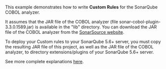 This example demonstrates how to write **Custom Rules** for the SonarQube COBOL analyzer.

It assumes that the JAR file of the COBOL analyzer (file sonar-cobol-plugin-3.3.0.1589.jar)
is available in the "lib" directory.
You can download the JAR file of the COBOL analyzer from the [SonarSource website](http://redirect.sonarsource.com/plugins/cobol.html).

To deploy your Custom rules to your SonarQube 5.6+ server, you must copy the resulting JAR file of this project, as well as the JAR file
of the COBOL analyzer, to directory extensions/plugins of your SonarQube 5.6+ server.

See more complete explanations [here](http://docs.sonarqube.org/display/PLUG/Custom+Rules+for+COBOL).
